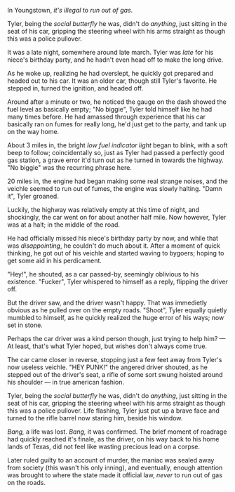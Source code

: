In Youngstown, _it's illegal_ to _run out of gas_.

Tyler, being the _social butterfly_ he was, didn't do _anything_, just sitting in the seat of his car, gripping the steering wheel with his arms straight as though this was a police pullover.

It was a late night, somewhere around late march. Tyler was _late_ for his niece's birthday party, and he hadn't even head off to make the long drive.

As he woke up, realizing he had overslept, he quickly got prepared and headed out to his car. It was an older car, though still Tyler's favorite. He stepped in, turned the ignition, and headed off.

Around after a minute or two, he noticed the gauge on the dash showed the fuel level as basically empty; "No biggie", Tyler told himself like he had many times before. He had amassed through experience that his car basically ran on fumes for really long, he'd just get to the party, and tank up on the way home.

About 3 miles in, the bright _low fuel indicator light_ began to blink, with a soft beep to follow; coincidentally so, just as Tyler had passed a perfectly good gas station, a grave error it'd turn out as he turned in towards the highway. "No biggie" was the recurring phrase here.

20 miles in, the engine had began making some real strange noises, and the veichle seemed to run out of fumes, the engine was slowly halting. "Damn it", Tyler groaned.

Luckily, the highway was relatively empty at this time of night, and shockingly, the car went on for about another half mile. Now however, Tyler was at a halt; in the middle of the road.

He had officially missed his niece's birthday party by now, and while that was _disappointing_, he couldn't do much about it. After a moment of quick thinking, he got out of his veichle and started waving to bygoers; hoping to get some aid in his perdicament.

"Hey!", he shouted, as a car passed-by, seemingly oblivious to his existence. "Fucker", Tyler whispered to himself as a reply, flipping the driver off.

But the driver saw, and the driver wasn't happy. That was immedietly obvious as he pulled over on the empty roads. "Shoot", Tyler equally quietly mumbled to himself, as he quickly realized the huge error of his ways; now set in stone.

Perhaps the car driver was a kind person though, just trying to help him? — At least, that's what Tyler hoped, but wishes don't always come true.

The car came closer in reverse, stopping just a few feet away from Tyler's now useless veichle. "HEY PUNK!" the angered driver shouted, as he stepped out of the driver's seat, a rifle of some sort swung hoisted around his shoulder — in true american fashion.

Tyler, being the _social butterfly_ he was, didn't do _anything_, just sitting in the seat of his car, gripping the steering wheel with his arms straight as though this was a police pullover. Life flashing, Tyler just put up a brave face and turned to the rifle barrel now staring him, beside his window.

_Bang,_ a life was lost. _Bang,_ it was confirmed. The brief moment of roadrage had quickly reached it's finale, as the driver, on his way back to his home lands of Texas, did not feel like wasting precious lead on a corpse.

Later ruled guilty to an account of murder, the maniac was sealed away from society (this wasn't his only inning), and eventually, enough attention was brought to where the state made it official law, _never_ to run out of gas on the roads.
